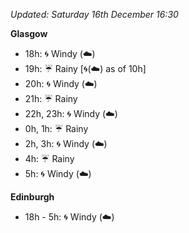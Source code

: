 *Updated: Saturday 16th December 16:30*

**Glasgow**

* 18h: :cyclone: Windy (:cloud:)
* 19h: :umbrella: Rainy [:cyclone:(:cloud:) as of 10h]
* 20h: :cyclone: Windy (:cloud:)
* 21h: :umbrella: Rainy
* 22h, 23h: :cyclone: Windy (:cloud:)
* 0h, 1h: :umbrella: Rainy
* 2h, 3h: :cyclone: Windy (:cloud:)
* 4h: :umbrella: Rainy
* 5h: :cyclone: Windy (:cloud:)

**Edinburgh**

* 18h - 5h: :cyclone: Windy (:cloud:)
